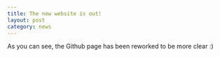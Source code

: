 ```yaml
---
title: The new website is out!
layout: post
category: news
---
```


As you can see, the Github page has been reworked to be more clear :)
